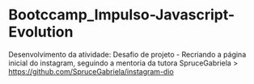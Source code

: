 # Bootccamp_Impulso-Javascript-Evolution

Desenvolvimento da atividade: Desafio de projeto - Recriando a página inicial do instagram,
seguindo a mentoria da tutora SpruceGabriela > https://github.com/SpruceGabriela/instagram-dio
